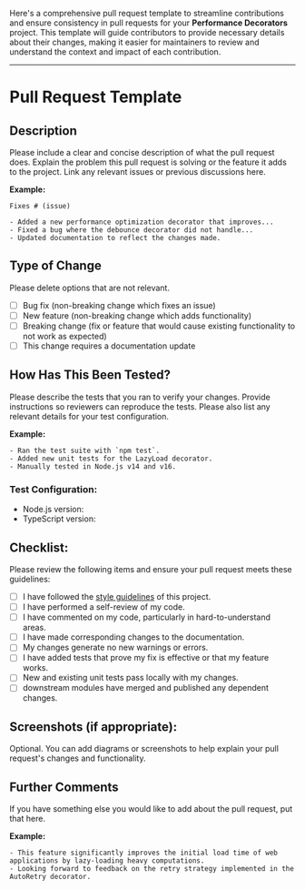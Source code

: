 Here's a comprehensive pull request template to streamline contributions and ensure consistency in pull requests for your **Performance Decorators** project. This template will guide contributors to provide necessary details about their changes, making it easier for maintainers to review and understand the context and impact of each contribution.

---

# Pull Request Template

## Description

Please include a clear and concise description of what the pull request does. Explain the problem this pull request is solving or the feature it adds to the project. Link any relevant issues or previous discussions here.

**Example:**
```
Fixes # (issue)

- Added a new performance optimization decorator that improves...
- Fixed a bug where the debounce decorator did not handle...
- Updated documentation to reflect the changes made.
```

## Type of Change

Please delete options that are not relevant.

- [ ] Bug fix (non-breaking change which fixes an issue)
- [ ] New feature (non-breaking change which adds functionality)
- [ ] Breaking change (fix or feature that would cause existing functionality to not work as expected)
- [ ] This change requires a documentation update

## How Has This Been Tested?

Please describe the tests that you ran to verify your changes. Provide instructions so reviewers can reproduce the tests. Please also list any relevant details for your test configuration.

**Example:**
```
- Ran the test suite with `npm test`.
- Added new unit tests for the LazyLoad decorator.
- Manually tested in Node.js v14 and v16.
```

### Test Configuration:

- Node.js version:
- TypeScript version:

## Checklist:

Please review the following items and ensure your pull request meets these guidelines:

- [ ] I have followed the [style guidelines](<link-to-style-guide>) of this project.
- [ ] I have performed a self-review of my code.
- [ ] I have commented on my code, particularly in hard-to-understand areas.
- [ ] I have made corresponding changes to the documentation.
- [ ] My changes generate no new warnings or errors.
- [ ] I have added tests that prove my fix is effective or that my feature works.
- [ ] New and existing unit tests pass locally with my changes.
- [ ] downstream modules have merged and published any dependent changes.

## Screenshots (if appropriate):

Optional. You can add diagrams or screenshots to help explain your pull request's changes and functionality.

## Further Comments

If you have something else you would like to add about the pull request, put that here.

**Example:**
```
- This feature significantly improves the initial load time of web applications by lazy-loading heavy computations.
- Looking forward to feedback on the retry strategy implemented in the AutoRetry decorator.
```